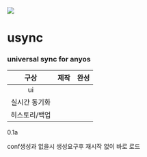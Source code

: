 <img src="https://github.com/user-attachments/assets/08c5f1c7-ff00-48f8-9b2d-3789fa841bc6">

# usync

### universal sync for anyos

|구상|제작|완성|
|:---:|:---:|:---:|
|ui|
|실시간 동기화|
|히스토리/백업|

0.1a

conf생성과 없을시 생성요구후 재시작 없이 바로 로드
